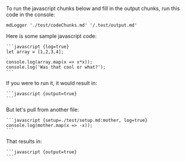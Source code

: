To run the javascript chunks below and fill in the output chunks,
run this code in the console:

    mdLogger './test/codeChunks.md' '/.test/output.md'

Here is some sample javascript code:

    ```javascript {log=true}
    let array = [1,2,3,4];

    console.log(array.map(x => x*x));
    console.log('Was that cool or what?');
    ```

If you were to run it, it would result in:

    ```javascript {output=true}    
    ```

But let's pull from another file:

    ```javascript {setup=./test/setup.md:mother, log=true}
    console.log(mother.map(x => -x));
    ```

That results in:

    ```javascript {output=true}
    ```
